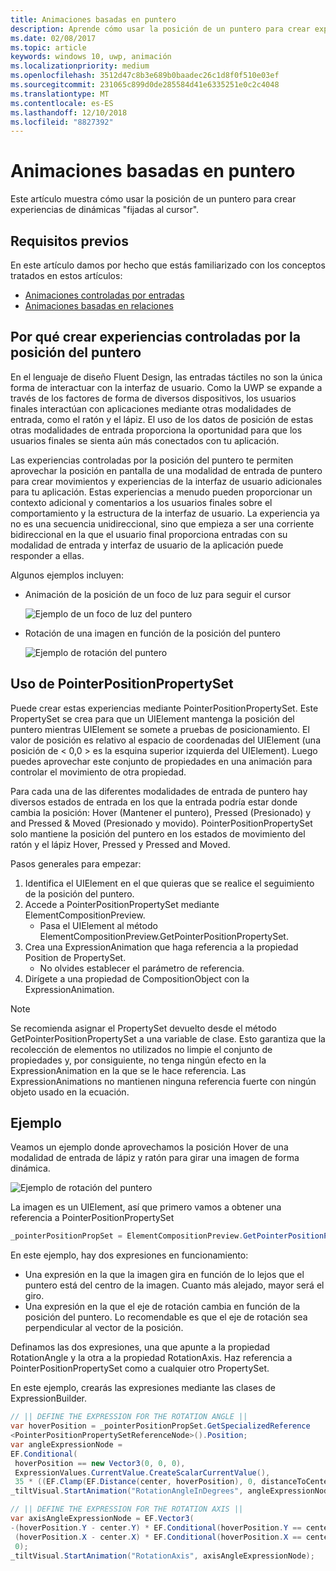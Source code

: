 ```yaml
---
title: Animaciones basadas en puntero
description: Aprende cómo usar la posición de un puntero para crear experiencias dinámicas "fijadas al cursor".
ms.date: 02/08/2017
ms.topic: article
keywords: windows 10, uwp, animación
ms.localizationpriority: medium
ms.openlocfilehash: 3512d47c8b3e689b0baadec26c1d8f0f510e03ef
ms.sourcegitcommit: 231065c899d0de285584d41e6335251e0c2c4048
ms.translationtype: MT
ms.contentlocale: es-ES
ms.lasthandoff: 12/10/2018
ms.locfileid: "8827392"
---
```

# <a name="pointer-based-animations"></a>Animaciones basadas en puntero

Este artículo muestra cómo usar la posición de un puntero para crear experiencias de dinámicas "fijadas al cursor".

## <a name="prerequisites"></a>Requisitos previos

En este artículo damos por hecho que estás familiarizado con los conceptos tratados en estos artículos:

- [Animaciones controladas por entradas](input-driven-animations.md)
- [Animaciones basadas en relaciones](relation-animations.md)

## <a name="why-create-pointer-position-driven-experiences"></a>Por qué crear experiencias controladas por la posición del puntero

En el lenguaje de diseño Fluent Design, las entradas táctiles no son la única forma de interactuar con la interfaz de usuario. Como la UWP se expande a través de los factores de forma de diversos dispositivos, los usuarios finales interactúan con aplicaciones mediante otras modalidades de entrada, como el ratón y el lápiz. El uso de los datos de posición de estas otras modalidades de entrada proporciona la oportunidad para que los usuarios finales se sienta aún más conectados con tu aplicación.

Las experiencias controladas por la posición del puntero te permiten aprovechar la posición en pantalla de una modalidad de entrada de puntero para crear movimientos y experiencias de la interfaz de usuario adicionales para tu aplicación. Estas experiencias a menudo pueden proporcionar un contexto adicional y comentarios a los usuarios finales sobre el comportamiento y la estructura de la interfaz de usuario. La experiencia ya no es una secuencia unidireccional, sino que empieza a ser una corriente bidireccional en la que el usuario final proporciona entradas con su modalidad de entrada y interfaz de usuario de la aplicación puede responder a ellas.

Algunos ejemplos incluyen:

- Animación de la posición de un foco de luz para seguir el cursor

    ![Ejemplo de un foco de luz del puntero](images/animation/spotlight-reveal.gif)

- Rotación de una imagen en función de la posición del puntero

    ![Ejemplo de rotación del puntero](images/animation/pointer-rotate.gif)

## <a name="using-pointerpositionpropertyset"></a>Uso de PointerPositionPropertySet

Puede crear estas experiencias mediante PointerPositionPropertySet. Este PropertySet se crea para que un UIElement mantenga la posición del puntero mientras UIElement se somete a pruebas de posicionamiento. El valor de posición es relativo al espacio de coordenadas del UIElement (una posición de < 0,0 > es la esquina superior izquierda del UIElement). Luego puedes aprovechar este conjunto de propiedades en una animación para controlar el movimiento de otra propiedad.

Para cada una de las diferentes modalidades de entrada de puntero hay diversos estados de entrada en los que la entrada podría estar donde cambia la posición: Hover (Mantener el puntero), Pressed (Presionado) y and Pressed & Moved (Presionado y movido). PointerPositionPropertySet solo mantiene la posición del puntero en los estados de movimiento del ratón y el lápiz Hover, Pressed y Pressed and Moved.

Pasos generales para empezar:

1. Identifica el UIElement en el que quieras que se realice el seguimiento de la posición del puntero.
1. Accede a PointerPositionPropertySet mediante ElementCompositionPreview.
    - Pasa el UIElement al método ElementCompositionPreview.GetPointerPositionPropertySet.
1. Crea una ExpressionAnimation que haga referencia a la propiedad Position de PropertySet.
    - No olvides establecer el parámetro de referencia.
1. Dirígete a una propiedad de CompositionObject con la ExpressionAnimation.

> [!NOTE]
> Se recomienda asignar el PropertySet devuelto desde el método GetPointerPositionPropertySet a una variable de clase. Esto garantiza que la recolección de elementos no utilizados no limpie el conjunto de propiedades y, por consiguiente, no tenga ningún efecto en la ExpressionAnimation en la que se le hace referencia. Las ExpressionAnimations no mantienen ninguna referencia fuerte con ningún objeto usado en la ecuación.

## <a name="example"></a>Ejemplo

Veamos un ejemplo donde aprovechamos la posición Hover de una modalidad de entrada de lápiz y ratón para girar una imagen de forma dinámica.

![Ejemplo de rotación del puntero](images/animation/pointer-rotate.gif)

La imagen es un UIElement, así que primero vamos a obtener una referencia a PointerPositionPropertySet

```csharp
_pointerPositionPropSet = ElementCompositionPreview.GetPointerPositionPropertySet(UIElement element);
```

En este ejemplo, hay dos expresiones en funcionamiento:

- Una expresión en la que la imagen gira en función de lo lejos que el puntero está del centro de la imagen. Cuanto más alejado, mayor será el giro.
- Una expresión en la que el eje de rotación cambia en función de la posición del puntero. Lo recomendable es que el eje de rotación sea perpendicular al vector de la posición.

Definamos las dos expresiones, una que apunte a la propiedad RotationAngle y la otra a la propiedad RotationAxis. Haz referencia a PointerPositionPropertySet como a cualquier otro PropertySet.

En este ejemplo, crearás las expresiones mediante las clases de ExpressionBuilder.

```csharp
// || DEFINE THE EXPRESSION FOR THE ROTATION ANGLE ||
var hoverPosition = _pointerPositionPropSet.GetSpecializedReference
<PointerPositionPropertySetReferenceNode>().Position;
var angleExpressionNode =
EF.Conditional(
 hoverPosition == new Vector3(0, 0, 0),
 ExpressionValues.CurrentValue.CreateScalarCurrentValue(),
 35 * ((EF.Clamp(EF.Distance(center, hoverPosition), 0, distanceToCenter) % distanceToCenter) / distanceToCenter));
_tiltVisual.StartAnimation("RotationAngleInDegrees", angleExpressionNode);

// || DEFINE THE EXPRESSION FOR THE ROTATION AXIS ||
var axisAngleExpressionNode = EF.Vector3(
-(hoverPosition.Y - center.Y) * EF.Conditional(hoverPosition.Y == center.Y, 0, 1),
 (hoverPosition.X - center.X) * EF.Conditional(hoverPosition.X == center.X, 0, 1),
 0);
_tiltVisual.StartAnimation("RotationAxis", axisAngleExpressionNode);
```